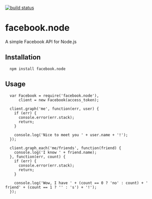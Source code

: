 [![build status](https://secure.travis-ci.org/mattinsler/facebook.node.png)](http://travis-ci.org/mattinsler/facebook.node)
# facebook.node

A simple Facebook API for Node.js

## Installation
```
  npm install facebook.node
```


## Usage
```
  var Facebook = require('facebook.node'),
      client = new Facebook(access_token);
  
  client.graph('me', function(err, user) {
    if (err) {
      console.error(err.stack);
      return;
    }

    console.log('Nice to meet you ' + user.name + '!');
  });

  client.graph_each('me/friends', function(friend) {
    console.log('I know ' + friend.name);
  }, function(err, count) {
    if (err) {
      console.error(err.stack);
      return;
    }

    console.log('Wow, I have ' + (count == 0 ? 'no' : count) + ' friend' + (count == 1 ? '' : 's') + '!');
  });
```